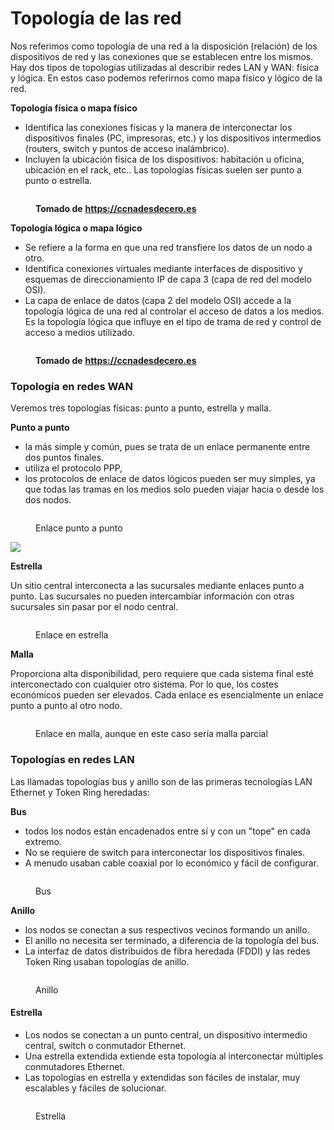 # Topología de las red

Nos referimos como topología de una red a la disposición (relación) de los dispositivos de red y las conexiones que se establecen entre los mismos. Hay dos tipos de topologías utilizadas al describir redes LAN y WAN: física y lógica. En estos caso podemos referirnos como mapa físico y lógico de la red.

**Topología física o mapa físico**

* Identifica las conexiones físicas y la manera de interconectar los dispositivos finales (PC, impresoras, etc.) y los dispositivos intermedios (routers, switch y puntos de acceso inalámbrico).&#x20;
* Incluyen la ubicación física de los dispositivos: habitación u oficina, ubicación en el rack, etc.. Las topologías físicas suelen ser punto a punto o estrella.

<figure><img src="../.gitbook/assets/image (116).png" alt=""><figcaption><p><strong>Tomado de</strong> <a href="https://ccnadesdecero.es"><strong>https://ccnadesdecero.es</strong></a></p></figcaption></figure>

**Topología lógica o mapa lógico**

* Se refiere a la forma en que una red transfiere los datos de un nodo a otro.&#x20;
* Identifica conexiones virtuales mediante interfaces de dispositivo y esquemas de direccionamiento IP de capa 3 (capa de red del modelo OSI).
* La capa de enlace de datos (capa 2 del modelo OSI) accede a la topología lógica de una red al controlar el acceso de datos a los medios. Es la topología lógica que influye en el tipo de trama de red y control de acceso a medios utilizado.

<figure><img src="../.gitbook/assets/image (8) (1) (1) (1) (1) (1) (1) (1).png" alt=""><figcaption><p><strong>Tomado de</strong> <a href="https://ccnadesdecero.es"><strong>https://ccnadesdecero.es</strong></a></p></figcaption></figure>

### Topología en redes WAN

Veremos tres topologías físicas: punto a punto, estrella y malla.

**Punto a punto**&#x20;

* la más simple y común, pues se trata de un enlace permanente entre dos puntos finales.&#x20;
* utiliza el protocolo PPP,&#x20;
* los protocolos de enlace de datos lógicos pueden ser muy simples, ya que todas las tramas en los medios solo pueden viajar hacia o desde los dos nodos.&#x20;

<figure><img src="../.gitbook/assets/image (142).png" alt=""><figcaption><p>Enlace punto a punto</p></figcaption></figure>

![](<../.gitbook/assets/image (145).png>)

**Estrella**

Un sitio central interconecta a las sucursales mediante  enlaces punto a punto. Las sucursales no pueden intercambiar información con otras sucursales sin pasar por el nodo central.

<figure><img src="../.gitbook/assets/image (136).png" alt=""><figcaption><p>Enlace en estrella</p></figcaption></figure>

**Malla**

Proporciona alta disponibilidad, pero requiere que cada sistema final esté interconectado con cualquier otro sistema. Por lo que, los costes  económicos pueden ser elevados. Cada enlace es esencialmente un enlace punto a punto al otro nodo.



<figure><img src="../.gitbook/assets/image (90).png" alt=""><figcaption><p>Enlace en malla, aunque en este caso sería malla parcial</p></figcaption></figure>



### Topologías en redes LAN

Las llamadas topologías bus y anillo son de las primeras tecnologías LAN Ethernet y Token Ring heredadas:

**Bus**

* todos los nodos están encadenados entre sí y con un "tope" en cada extremo.&#x20;
* No se requiere de switch para interconectar los dispositivos finales.&#x20;
* A menudo usaban cable coaxial por lo económico y fácil de configurar.

<figure><img src="../.gitbook/assets/image (96).png" alt=""><figcaption><p>Bus</p></figcaption></figure>

**Anillo**

* los nodos se conectan a sus respectivos vecinos formando un anillo.&#x20;
* El anillo no necesita ser terminado, a diferencia de la topología del bus.&#x20;
* La interfaz de datos distribuidos de fibra heredada (FDDI) y las redes Token Ring usaban topologías de anillo.

<figure><img src="../.gitbook/assets/image (34) (1).png" alt=""><figcaption><p>Anillo</p></figcaption></figure>

#### Estrella

* Los nodos se conectan a un punto central, un dispositivo intermedio central, switch o conmutador Ethernet.&#x20;
* Una estrella extendida extiende esta topología al interconectar múltiples conmutadores Ethernet.&#x20;
* Las topologías en estrella y extendidas son fáciles de instalar, muy escalables  y fáciles de solucionar.

<figure><img src="../.gitbook/assets/image (110).png" alt=""><figcaption><p>Estrella</p></figcaption></figure>

